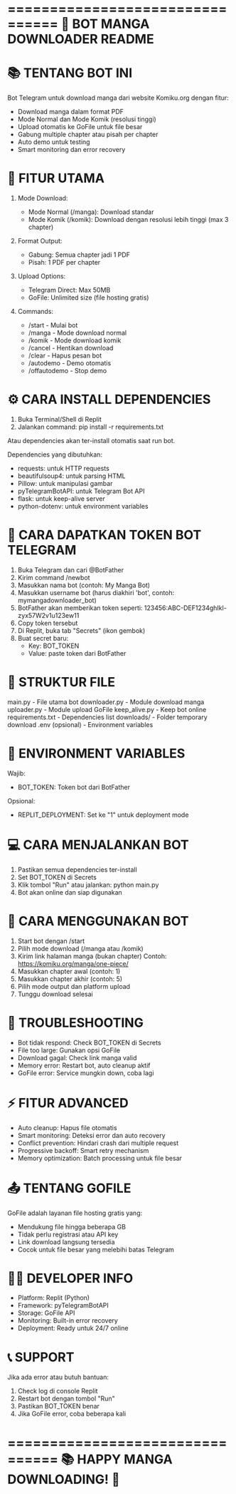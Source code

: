 ================================
🤖 BOT MANGA DOWNLOADER README
================================

📚 TENTANG BOT INI
==================
Bot Telegram untuk download manga dari website Komiku.org dengan fitur:
- Download manga dalam format PDF
- Mode Normal dan Mode Komik (resolusi tinggi)
- Upload otomatis ke GoFile untuk file besar
- Gabung multiple chapter atau pisah per chapter
- Auto demo untuk testing
- Smart monitoring dan error recovery

🚀 FITUR UTAMA
==============
1. Mode Download:
   - Mode Normal (/manga): Download standar
   - Mode Komik (/komik): Download dengan resolusi lebih tinggi (max 3 chapter)

2. Format Output:
   - Gabung: Semua chapter jadi 1 PDF
   - Pisah: 1 PDF per chapter

3. Upload Options:
   - Telegram Direct: Max 50MB
   - GoFile: Unlimited size (file hosting gratis)

4. Commands:
   - /start - Mulai bot
   - /manga - Mode download normal
   - /komik - Mode download komik
   - /cancel - Hentikan download
   - /clear - Hapus pesan bot
   - /autodemo - Demo otomatis
   - /offautodemo - Stop demo

⚙️ CARA INSTALL DEPENDENCIES
============================
1. Buka Terminal/Shell di Replit
2. Jalankan command:
   pip install -r requirements.txt

Atau dependencies akan ter-install otomatis saat run bot.

Dependencies yang dibutuhkan:
- requests: untuk HTTP requests
- beautifulsoup4: untuk parsing HTML
- Pillow: untuk manipulasi gambar
- pyTelegramBotAPI: untuk Telegram Bot API
- flask: untuk keep-alive server
- python-dotenv: untuk environment variables

🔑 CARA DAPATKAN TOKEN BOT TELEGRAM
===================================
1. Buka Telegram dan cari @BotFather
2. Kirim command /newbot
3. Masukkan nama bot (contoh: My Manga Bot)
4. Masukkan username bot (harus diakhiri 'bot', contoh: mymangadownloader_bot)
5. BotFather akan memberikan token seperti: 123456:ABC-DEF1234ghIkl-zyx57W2v1u123ew11
6. Copy token tersebut
7. Di Replit, buka tab "Secrets" (ikon gembok)
8. Buat secret baru:
   - Key: BOT_TOKEN
   - Value: paste token dari BotFather

📁 STRUKTUR FILE
================
main.py                    - File utama bot
downloader.py              - Module download manga
uploader.py                - Module upload GoFile
keep_alive.py             - Keep bot online
requirements.txt          - Dependencies list
downloads/                - Folder temporary download
.env (opsional)          - Environment variables

🔧 ENVIRONMENT VARIABLES
========================
Wajib:
- BOT_TOKEN: Token bot dari BotFather

Opsional:
- REPLIT_DEPLOYMENT: Set ke "1" untuk deployment mode

💻 CARA MENJALANKAN BOT
=======================
1. Pastikan semua dependencies ter-install
2. Set BOT_TOKEN di Secrets
3. Klik tombol "Run" atau jalankan: python main.py
4. Bot akan online dan siap digunakan

📝 CARA MENGGUNAKAN BOT
=======================
1. Start bot dengan /start
2. Pilih mode download (/manga atau /komik)
3. Kirim link halaman manga (bukan chapter)
   Contoh: https://komiku.org/manga/one-piece/
4. Masukkan chapter awal (contoh: 1)
5. Masukkan chapter akhir (contoh: 5)
6. Pilih mode output dan platform upload
7. Tunggu download selesai

🐛 TROUBLESHOOTING
==================
- Bot tidak respond: Check BOT_TOKEN di Secrets
- File too large: Gunakan opsi GoFile
- Download gagal: Check link manga valid
- Memory error: Restart bot, auto cleanup aktif
- GoFile error: Service mungkin down, coba lagi

⚡ FITUR ADVANCED
=================
- Auto cleanup: Hapus file otomatis
- Smart monitoring: Deteksi error dan auto recovery
- Conflict prevention: Hindari crash dari multiple request
- Progressive backoff: Smart retry mechanism
- Memory optimization: Batch processing untuk file besar

📤 TENTANG GOFILE
=================
GoFile adalah layanan file hosting gratis yang:
- Mendukung file hingga beberapa GB
- Tidak perlu registrasi atau API key
- Link download langsung tersedia
- Cocok untuk file besar yang melebihi batas Telegram

👨‍💻 DEVELOPER INFO
===================
- Platform: Replit (Python)
- Framework: pyTelegramBotAPI
- Storage: GoFile API
- Monitoring: Built-in error recovery
- Deployment: Ready untuk 24/7 online

📞 SUPPORT
==========
Jika ada error atau butuh bantuan:
1. Check log di console Replit
2. Restart bot dengan tombol "Run"
3. Pastikan BOT_TOKEN benar
4. Jika GoFile error, coba beberapa kali

================================
📚 HAPPY MANGA DOWNLOADING! 🤖
================================